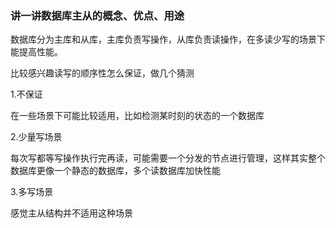 ### 讲一讲数据库主从的概念、优点、用途

数据库分为主库和从库，主库负责写操作，从库负责读操作，在多读少写的场景下能提高性能。



比较感兴趣读写的顺序性怎么保证，做几个猜测

1.不保证

在一些场景下可能比较适用，比如检测某时刻的状态的一个数据库

2.少量写场景

每次写都等写操作执行完再读，可能需要一个分发的节点进行管理，这样其实整个数据库更像一个静态的数据库，多个读数据库加快性能

3.多写场景

感觉主从结构并不适用这种场景